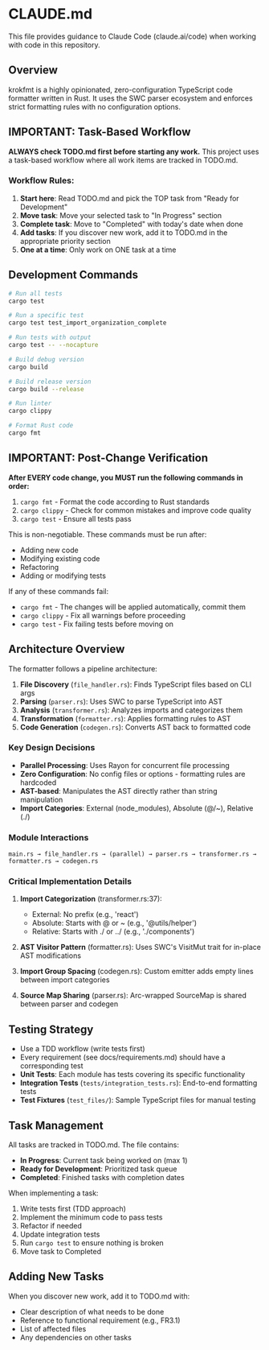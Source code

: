 # CLAUDE.md

This file provides guidance to Claude Code (claude.ai/code) when working with code in this repository.

## Overview

krokfmt is a highly opinionated, zero-configuration TypeScript code formatter written in Rust. It uses the SWC parser ecosystem and enforces strict formatting rules with no configuration options.

## IMPORTANT: Task-Based Workflow

**ALWAYS check TODO.md first before starting any work.** This project uses a task-based workflow where all work items are tracked in TODO.md. 

### Workflow Rules:
1. **Start here**: Read TODO.md and pick the TOP task from "Ready for Development"
2. **Move task**: Move your selected task to "In Progress" section
3. **Complete task**: Move to "Completed" with today's date when done
4. **Add tasks**: If you discover new work, add it to TODO.md in the appropriate priority section
5. **One at a time**: Only work on ONE task at a time

## Development Commands

```bash
# Run all tests
cargo test

# Run a specific test
cargo test test_import_organization_complete

# Run tests with output
cargo test -- --nocapture

# Build debug version
cargo build

# Build release version
cargo build --release

# Run linter
cargo clippy

# Format Rust code
cargo fmt
```

## IMPORTANT: Post-Change Verification

**After EVERY code change, you MUST run the following commands in order:**

1. `cargo fmt` - Format the code according to Rust standards
2. `cargo clippy` - Check for common mistakes and improve code quality
3. `cargo test` - Ensure all tests pass

This is non-negotiable. These commands must be run after:
- Adding new code
- Modifying existing code
- Refactoring
- Adding or modifying tests

If any of these commands fail:
- `cargo fmt` - The changes will be applied automatically, commit them
- `cargo clippy` - Fix all warnings before proceeding
- `cargo test` - Fix failing tests before moving on

## Architecture Overview

The formatter follows a pipeline architecture:

1. **File Discovery** (`file_handler.rs`): Finds TypeScript files based on CLI args
2. **Parsing** (`parser.rs`): Uses SWC to parse TypeScript into AST
3. **Analysis** (`transformer.rs`): Analyzes imports and categorizes them
4. **Transformation** (`formatter.rs`): Applies formatting rules to AST
5. **Code Generation** (`codegen.rs`): Converts AST back to formatted code

### Key Design Decisions

- **Parallel Processing**: Uses Rayon for concurrent file processing
- **Zero Configuration**: No config files or options - formatting rules are hardcoded
- **AST-based**: Manipulates the AST directly rather than string manipulation
- **Import Categories**: External (node_modules), Absolute (@/~), Relative (./)

### Module Interactions

```
main.rs → file_handler.rs → (parallel) → parser.rs → transformer.rs → formatter.rs → codegen.rs
```

### Critical Implementation Details

1. **Import Categorization** (transformer.rs:37): 
   - External: No prefix (e.g., 'react')
   - Absolute: Starts with @ or ~ (e.g., '@utils/helper')
   - Relative: Starts with ./ or ../ (e.g., './components')

2. **AST Visitor Pattern** (formatter.rs): Uses SWC's VisitMut trait for in-place AST modifications

3. **Import Group Spacing** (codegen.rs): Custom emitter adds empty lines between import categories

4. **Source Map Sharing** (parser.rs): Arc-wrapped SourceMap is shared between parser and codegen

## Testing Strategy

- Use a TDD workflow (write tests first)
- Every requirement (see docs/requirements.md) should have a corresponding test
- **Unit Tests**: Each module has tests covering its specific functionality
- **Integration Tests** (`tests/integration_tests.rs`): End-to-end formatting tests
- **Test Fixtures** (`test_files/`): Sample TypeScript files for manual testing

## Task Management

All tasks are tracked in TODO.md. The file contains:
- **In Progress**: Current task being worked on (max 1)
- **Ready for Development**: Prioritized task queue
- **Completed**: Finished tasks with completion dates

When implementing a task:
1. Write tests first (TDD approach)
2. Implement the minimum code to pass tests
3. Refactor if needed
4. Update integration tests
5. Run `cargo test` to ensure nothing is broken
6. Move task to Completed

## Adding New Tasks

When you discover new work, add it to TODO.md with:
- Clear description of what needs to be done
- Reference to functional requirement (e.g., FR3.1)
- List of affected files
- Any dependencies on other tasks
